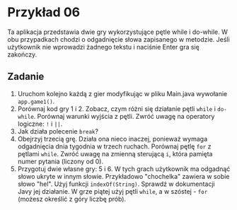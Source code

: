 # Przykład 06

Ta aplikacja przedstawia dwie gry wykorzystujące pętle while i do-while.
W obu przypadkach chodzi o odgadnięcie słowa zapisanego w metodzie.
Jeśli użytkownik nie wprowadzi żadnego tekstu i naciśnie Enter gra się zakończy.

## Zadanie

1. Uruchom kolejno każdą z gier modyfikując w pliku Main.java wywołanie `app.game1()`.
2. Porównaj kod gry 1 i 2. Zobacz, czym różni się działanie pętli `while` i `do-while`.
Porównaj warunki wyjścia z pętli. Zwróć uwagę na operatory logiczne: `!` i `||`.
3. Jak działa polecenie `break`?
4. Obejrzyj trzecią grę. Działa ona nieco inaczej, ponieważ wymaga odgadnięcia dnia
tygodnia w trzech ruchach. Porównaj pętlę `for` z pętlami `while`. Zwróć uwagę
na zmienną sterującą `i`, która pamięta numer pytania (liczony od 0).
5. Przygotuj dwie własne gry: 5 i 6. W tych grach użytkownik ma odgadnąć słowo ukryte w innym słowie.
Przykładowo "chochelka" zawiera w sobie słowo "hel". Użyj funkcji `indexOf(String)`. Sprawdź
w dokumentacji Javy jej działanie. W grze piątej użyj pętli `while`, a w szóstej - `for`
(możesz określić z góry liczbę prób).
